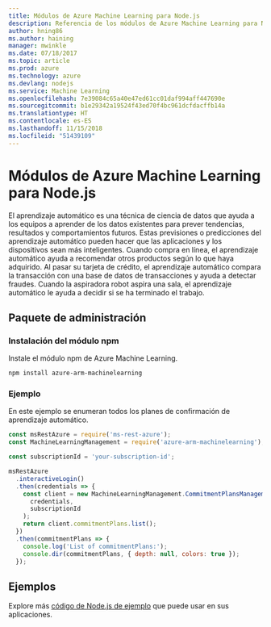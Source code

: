 ```yaml
---
title: Módulos de Azure Machine Learning para Node.js
description: Referencia de los módulos de Azure Machine Learning para Node.js
author: hning86
ms.author: haining
manager: mwinkle
ms.date: 07/18/2017
ms.topic: article
ms.prod: azure
ms.technology: azure
ms.devlang: nodejs
ms.service: Machine Learning
ms.openlocfilehash: 7e39084c65a40e47ed61cc01daf994aff447690e
ms.sourcegitcommit: b1e29342a19524f43ed70f4bc961dcfdacffb14a
ms.translationtype: HT
ms.contentlocale: es-ES
ms.lasthandoff: 11/15/2018
ms.locfileid: "51439109"
---
```

# <a name="azure-machine-learning-modules-for-nodejs"></a>Módulos de Azure Machine Learning para Node.js

El aprendizaje automático es una técnica de ciencia de datos que ayuda a los equipos a aprender de los datos existentes para prever tendencias, resultados y comportamientos futuros. Estas previsiones o predicciones del aprendizaje automático pueden hacer que las aplicaciones y los dispositivos sean más inteligentes. Cuando compra en línea, el aprendizaje automático ayuda a recomendar otros productos según lo que haya adquirido. Al pasar su tarjeta de crédito, el aprendizaje automático compara la transacción con una base de datos de transacciones y ayuda a detectar fraudes. Cuando la aspiradora robot aspira una sala, el aprendizaje automático le ayuda a decidir si se ha terminado el trabajo.

## <a name="management-package"></a>Paquete de administración


### <a name="install-the-npm-module"></a>Instalación del módulo npm

Instale el módulo npm de Azure Machine Learning.

```bash
npm install azure-arm-machinelearning
```

### <a name="example"></a>Ejemplo

En este ejemplo se enumeran todos los planes de confirmación de aprendizaje automático.

```javascript
const msRestAzure = require('ms-rest-azure');
const MachineLearningManagement = require('azure-arm-machinelearning');

const subscriptionId = 'your-subscription-id';

msRestAzure
  .interactiveLogin()
  .then(credentials => {
    const client = new MachineLearningManagement.CommitmentPlansManagementClient(
      credentials,
      subscriptionId
    );
    return client.commitmentPlans.list();
  })
  .then(commitmentPlans => {
    console.log('List of commitmentPlans:');
    console.dir(commitmentPlans, { depth: null, colors: true });
  });
```

## <a name="samples"></a>Ejemplos

Explore más [código de Node.js de ejemplo](https://azure.microsoft.com/resources/samples/?platform=nodejs) que puede usar en sus aplicaciones.
